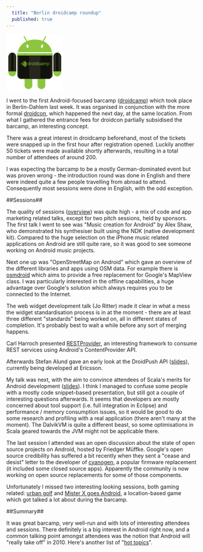 ```yaml
---
  title: "Berlin droidcamp roundup"
  published: true
---
```


<img src="/images/droid_camp150.jpg" alt="droidcamp logo" class="left-img" height="150" width="150"/>

I went to the first Android-focused barcamp ([droidcamp](http://androidcamp-berlin.mixxt.de/)) which took place in Berlin-Dahlem last week. It was organised in conjunction with the more formal [droidcon](http://www.droidcon.de/), which happened the next day, at the same location. From what I gathered the entrance fees for droidcon partially subsidised the barcamp, an interesting concept.

There was a great interest in droidcamp beforehand, most of the tickets were snapped up in the first hour after registration opened. Luckily another 50 tickets were made available shortly afterwards, resulting in a total number of attendees of around 200. 

I was expecting the barcamp to be a mostly German-dominated event but was proven wrong - the introduction round was done in English and there were indeed quite a few people travelling from abroad to attend. Consequently most sessions were done in English, with the odd exception.

##Sessions##

The quality of sessions ([overview](http://androidcamp-berlin.mixxt.de/networks/wiki/index.droidcamp%20Session)) was quite high - a mix of code and app marketing related talks, except for two pitch sessions, held by sponsors. The first talk I went to see was "Music creation for Android" by Alex Shaw, who demonstrated his synthesiser built using the NDK (native development kit). Compared to the huge selection on the iPhone music related applications on Android are still quite rare, so it was good to see someone working on Android music projects.

Next one up was "OpenStreetMap on Android" which gave an overview of the different libraries and apps using OSM data. For example there is [osmdroid](http://code.google.com/p/osmdroid/) which aims to provide a free replacement for Google's MapView class. I was particularly interested in the offline capabilities, a huge advantage over Google's solution which always requires you to be connected to the Internet.

The web widget development talk (Jo Ritter) made it clear in what a mess the widget standardisation process is in at the moment - there are at least three different "standards" being worked on, all in different states of completion. It's probably best to wait a while before any sort of merging happens.

Carl Harroch presented [RESTProvider](http://github.com/novoda/RESTProvider), an interesting framework to consume REST services using Android's ContentProvider API.

Afterwards Stefan Alund gave an early look at the DroidPush API ([slides](http://www.slideshare.net/StefanAlund/an-early-look-at-droidpush-api-a-push-api-for-android)), currently being developed at Ericsson.

My talk was next, with the aim to convince attendees of Scala's merits for Android development ([slides](http://www.slideshare.net/janberkel/android-development-with-scala)). I think I managed to confuse some people with a mostly code snippet-based presentation, but still got a couple of interesting questions afterwards. It seems that developers are mostly concerned about tool support (i.e. full integration in Eclipse) and performance / memory consumption issues, so it would be good to do some research and profiling with a real application (there aren't many at the moment). The DalvikVM is quite a different beast, so some optimisations in Scala geared towards the JVM might not be applicable there.

The last session I attended was an open discussion about the state of open source projects on Android, hosted by Friedger Müffke. Google's open source credibility has suffered a bit recently when they sent a "cease and desist" letter to the developer of [cyanogen](http://www.cyanogenmod.com/), a popular firmware replacement (it included some closed source apps). Apparently the community is now working on open source replacements for some of those components.

Unfortunately I missed two interesting looking sessions, both gaming related: [urban golf](http://urbangolf.ignaz.at/) and [Mister X goes Android](http://www.droidcon.de/de/programm-conf/29-mister-x-goes-android-a-location-based-multiplayer-game?tmpl=component), a location-based game which got talked a lot about during the barcamp.

##Summary##

It was great barcamp, very well-run and with lots of interesting attendees and sessions. There definitely is a big interest in Android right now, and a common talking point amongst attendees was the notion that Android will "really take off" in 2010. Here's another list of "[hot topics](http://www.networkworld.com/community/node/47137)".

